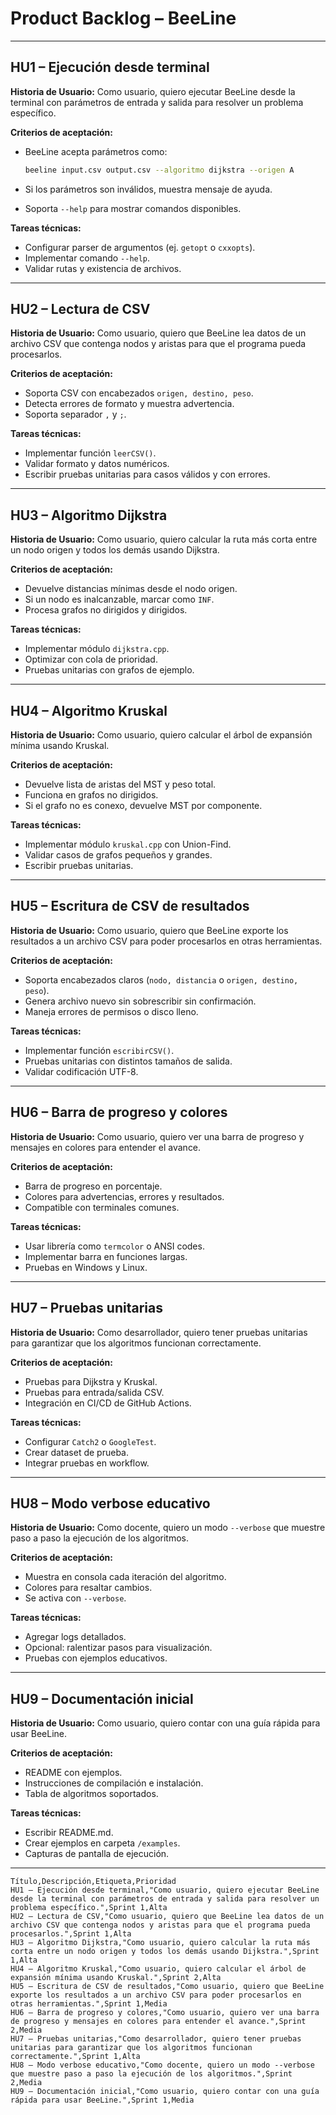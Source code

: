 # **Product Backlog – BeeLine** 

---

## **HU1 – Ejecución desde terminal**

**Historia de Usuario:**
Como usuario, quiero ejecutar BeeLine desde la terminal con parámetros de entrada y salida para resolver un problema específico.

**Criterios de aceptación:**

* BeeLine acepta parámetros como:

  ```bash
  beeline input.csv output.csv --algoritmo dijkstra --origen A
  ```
* Si los parámetros son inválidos, muestra mensaje de ayuda.
* Soporta `--help` para mostrar comandos disponibles.

**Tareas técnicas:**

* Configurar parser de argumentos (ej. `getopt` o `cxxopts`).
* Implementar comando `--help`.
* Validar rutas y existencia de archivos.

---

## **HU2 – Lectura de CSV**

**Historia de Usuario:**
Como usuario, quiero que BeeLine lea datos de un archivo CSV que contenga nodos y aristas para que el programa pueda procesarlos.

**Criterios de aceptación:**

* Soporta CSV con encabezados `origen, destino, peso`.
* Detecta errores de formato y muestra advertencia.
* Soporta separador `,` y `;`.

**Tareas técnicas:**

* Implementar función `leerCSV()`.
* Validar formato y datos numéricos.
* Escribir pruebas unitarias para casos válidos y con errores.

---

## **HU3 – Algoritmo Dijkstra**

**Historia de Usuario:**
Como usuario, quiero calcular la ruta más corta entre un nodo origen y todos los demás usando Dijkstra.

**Criterios de aceptación:**

* Devuelve distancias mínimas desde el nodo origen.
* Si un nodo es inalcanzable, marcar como `INF`.
* Procesa grafos no dirigidos y dirigidos.

**Tareas técnicas:**

* Implementar módulo `dijkstra.cpp`.
* Optimizar con cola de prioridad.
* Pruebas unitarias con grafos de ejemplo.

---

## **HU4 – Algoritmo Kruskal**

**Historia de Usuario:**
Como usuario, quiero calcular el árbol de expansión mínima usando Kruskal.

**Criterios de aceptación:**

* Devuelve lista de aristas del MST y peso total.
* Funciona en grafos no dirigidos.
* Si el grafo no es conexo, devuelve MST por componente.

**Tareas técnicas:**

* Implementar módulo `kruskal.cpp` con Union-Find.
* Validar casos de grafos pequeños y grandes.
* Escribir pruebas unitarias.

---

## **HU5 – Escritura de CSV de resultados**

**Historia de Usuario:**
Como usuario, quiero que BeeLine exporte los resultados a un archivo CSV para poder procesarlos en otras herramientas.

**Criterios de aceptación:**

* Soporta encabezados claros (`nodo, distancia` o `origen, destino, peso`).
* Genera archivo nuevo sin sobrescribir sin confirmación.
* Maneja errores de permisos o disco lleno.

**Tareas técnicas:**

* Implementar función `escribirCSV()`.
* Pruebas unitarias con distintos tamaños de salida.
* Validar codificación UTF-8.

---

## **HU6 – Barra de progreso y colores**

**Historia de Usuario:**
Como usuario, quiero ver una barra de progreso y mensajes en colores para entender el avance.

**Criterios de aceptación:**

* Barra de progreso en porcentaje.
* Colores para advertencias, errores y resultados.
* Compatible con terminales comunes.

**Tareas técnicas:**

* Usar librería como `termcolor` o ANSI codes.
* Implementar barra en funciones largas.
* Pruebas en Windows y Linux.

---

## **HU7 – Pruebas unitarias**

**Historia de Usuario:**
Como desarrollador, quiero tener pruebas unitarias para garantizar que los algoritmos funcionan correctamente.

**Criterios de aceptación:**

* Pruebas para Dijkstra y Kruskal.
* Pruebas para entrada/salida CSV.
* Integración en CI/CD de GitHub Actions.

**Tareas técnicas:**

* Configurar `Catch2` o `GoogleTest`.
* Crear dataset de prueba.
* Integrar pruebas en workflow.

---

## **HU8 – Modo verbose educativo**

**Historia de Usuario:**
Como docente, quiero un modo `--verbose` que muestre paso a paso la ejecución de los algoritmos.

**Criterios de aceptación:**

* Muestra en consola cada iteración del algoritmo.
* Colores para resaltar cambios.
* Se activa con `--verbose`.

**Tareas técnicas:**

* Agregar logs detallados.
* Opcional: ralentizar pasos para visualización.
* Pruebas con ejemplos educativos.

---

## **HU9 – Documentación inicial**

**Historia de Usuario:**
Como usuario, quiero contar con una guía rápida para usar BeeLine.

**Criterios de aceptación:**

* README con ejemplos.
* Instrucciones de compilación e instalación.
* Tabla de algoritmos soportados.

**Tareas técnicas:**

* Escribir README.md.
* Crear ejemplos en carpeta `/examples`.
* Capturas de pantalla de ejecución.

---

```
Título,Descripción,Etiqueta,Prioridad
HU1 – Ejecución desde terminal,"Como usuario, quiero ejecutar BeeLine desde la terminal con parámetros de entrada y salida para resolver un problema específico.",Sprint 1,Alta
HU2 – Lectura de CSV,"Como usuario, quiero que BeeLine lea datos de un archivo CSV que contenga nodos y aristas para que el programa pueda procesarlos.",Sprint 1,Alta
HU3 – Algoritmo Dijkstra,"Como usuario, quiero calcular la ruta más corta entre un nodo origen y todos los demás usando Dijkstra.",Sprint 1,Alta
HU4 – Algoritmo Kruskal,"Como usuario, quiero calcular el árbol de expansión mínima usando Kruskal.",Sprint 2,Alta
HU5 – Escritura de CSV de resultados,"Como usuario, quiero que BeeLine exporte los resultados a un archivo CSV para poder procesarlos en otras herramientas.",Sprint 1,Media
HU6 – Barra de progreso y colores,"Como usuario, quiero ver una barra de progreso y mensajes en colores para entender el avance.",Sprint 2,Media
HU7 – Pruebas unitarias,"Como desarrollador, quiero tener pruebas unitarias para garantizar que los algoritmos funcionan correctamente.",Sprint 1,Alta
HU8 – Modo verbose educativo,"Como docente, quiero un modo --verbose que muestre paso a paso la ejecución de los algoritmos.",Sprint 2,Media
HU9 – Documentación inicial,"Como usuario, quiero contar con una guía rápida para usar BeeLine.",Sprint 1,Media
```